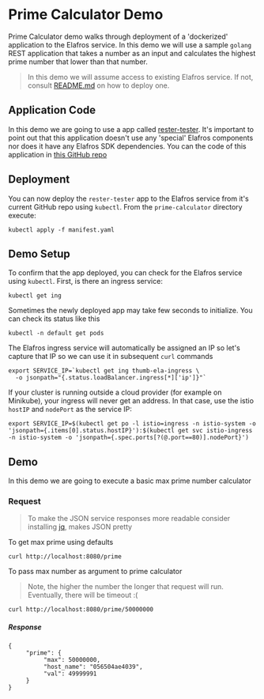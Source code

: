 # Prime Calculator Demo

Prime Calculator demo walks through deployment of a 'dockerized' application to the Elafros service. In this demo we will use a sample `golang` REST application that takes a number as an input and calculates the highest prime number that lower than that number.

> In this demo we will assume access to existing Elafros service. If not, consult [README.md](https://github.com/google/elafros/blob/master/README.md) on how to deploy one.

## Application Code

In this demo we are going to use a app called [rester-tester](https://github.com/mchmarny/rester-tester). It's important to point out that this application doesn't use any 'special' Elafros components nor does it have any Elafros SDK dependencies. You can the code of this application in [this GitHub repo](https://github.com/mchmarny/rester-tester)

## Deployment

You can now deploy the `rester-tester` app to the Elafros service from it's current GitHub repo using `kubectl`. From the `prime-calculator` directory execute: 

```
kubectl apply -f manifest.yaml
```

## Demo Setup

To confirm that the app deployed, you can check for the Elafros service using `kubectl`. First, is there an ingress service:

```
kubectl get ing
```

Sometimes the newly deployed app may take few seconds to initialize. You can check its status like this

```
kubectl -n default get pods
```

The Elafros ingress service will automatically be assigned an IP so let's capture that IP so we can use it in subsequent `curl` commands

```
export SERVICE_IP=`kubectl get ing thumb-ela-ingress \
  -o jsonpath="{.status.loadBalancer.ingress[*]['ip']}"`
```

If your cluster is running outside a cloud provider (for example on Minikube),
your ingress will never get an address. In that case, use the istio `hostIP` and `nodePort` as the service IP:

```shell
export SERVICE_IP=$(kubectl get po -l istio=ingress -n istio-system -o 'jsonpath={.items[0].status.hostIP}'):$(kubectl get svc istio-ingress -n istio-system -o 'jsonpath={.spec.ports[?(@.port==80)].nodePort}')
```

## Demo

In this demo we are going to execute a basic max prime number calculator

### Request

> To make the JSON service responses more readable consider installing [jq](https://stedolan.github.io/jq/), makes JSON pretty

To get max prime using defaults

```
curl http://localhost:8080/prime
```

To pass max number as argument to prime calculator 

> Note, the higher the number the longer that request will run. Eventually, there will be timeout :( 

```
curl http://localhost:8080/prime/50000000
```

##### Response

```
{
     "prime": {
          "max": 50000000,
          "host_name": "056504ae4039",
          "val": 49999991
     }
}
```
